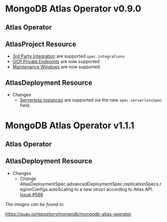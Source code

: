 
# MongoDB Atlas Operator v0.9.0

## Atlas Operator


## AtlasProject Resource
  * [3rd Party Integration](https://docs.atlas.mongodb.com/reference/api/third-party-integration-settings/) are supported `spec.integrations`
  * [GCP Private Endpoints](https://www.mongodb.com/docs/atlas/reference/api/private-endpoints/) are now supported
  * [Maintenance Windows](https://www.mongodb.com/docs/atlas/reference/api/maintenance-windows/) are now supported

## AtlasDeployment Resource
* Changes
  * [Serverless instances](https://www.mongodb.com/docs/atlas/reference/api/serverless-instances/) are supported via the new `spec.serverlessSpec` field.

  
# MongoDB Atlas Operator v1.1.1

## Atlas Operator 

## AtlasDeployment Resource
* Changes
  * Change AtlasDeploymentSpec.advancedDeploymentSpec.replicationSpecs.regionConfigs.autoScaling to a new struct according to Atlas API. [Issue #588](https://github.com/mongodb/mongodb-atlas-kubernetes/issues/588)

*The images can be found in:*

https://quay.io/repository/mongodb/mongodb-atlas-operator